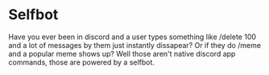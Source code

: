# Selfbot
Have you ever been in discord and a user types something like /delete 100 and a lot of messages by them just instantly dissapear? Or if they do /meme and a popular meme shows up? Well those aren't native discord app commands, those are powered by a selfbot.
